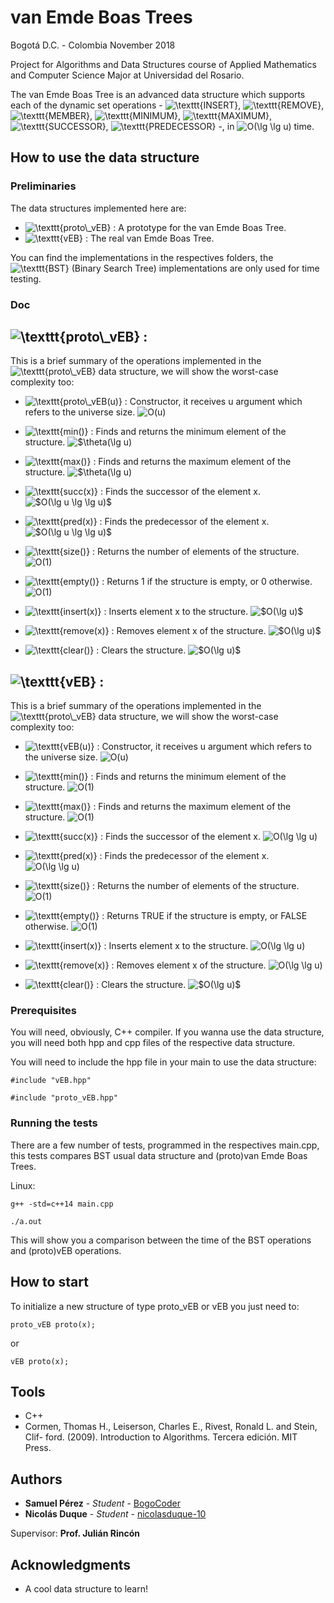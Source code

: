 # van Emde Boas Trees

Bogotá D.C. - Colombia
November 2018

Project for Algorithms and Data Structures course of Applied Mathematics and Computer Science Major at Universidad del Rosario.

The van Emde Boas Tree is an advanced data structure which supports each of the dynamic set operations - <img src="https://latex.codecogs.com/gif.latex?\texttt{INSERT}" title="\texttt{INSERT}" />, <img src="https://latex.codecogs.com/gif.latex?\texttt{REMOVE}" title="\texttt{REMOVE}" />, <img src="https://latex.codecogs.com/gif.latex?\texttt{MEMBER}" title="\texttt{MEMBER}" />, <img src="https://latex.codecogs.com/gif.latex?\texttt{MINIMUM}" title="\texttt{MINIMUM}" />, <img src="https://latex.codecogs.com/gif.latex?\texttt{MAXIMUM}" title="\texttt{MAXIMUM}" />, <img src="https://latex.codecogs.com/gif.latex?\texttt{SUCCESSOR}" title="\texttt{SUCCESSOR}" />, <img src="https://latex.codecogs.com/gif.latex?\texttt{PREDECESSOR}" title="\texttt{PREDECESSOR}" /> -, in <img src="https://latex.codecogs.com/gif.latex?O(\lg&space;\lg&space;u)" title="O(\lg \lg u)" /> time.

## How to use the data structure

### Preliminaries

The data structures implemented here are: 

- <img src="https://latex.codecogs.com/gif.latex?\texttt{proto\_vEB}" title="\texttt{proto\_vEB}" /> : A prototype for the van Emde Boas Tree.
- <img src="https://latex.codecogs.com/gif.latex?\texttt{vEB}" title="\texttt{vEB}" /> : The real van Emde Boas Tree.

You can find the implementations in the respectives folders, the <img src="https://latex.codecogs.com/gif.latex?\texttt{BST}" title="\texttt{BST}" /> (Binary Search Tree) implementations are only used for time testing.

### Doc

## <img src="https://latex.codecogs.com/gif.latex?\texttt{proto\_vEB}" title="\texttt{proto\_vEB}" /> : 
	
  This is a brief summary of the operations implemented in the <img src="https://latex.codecogs.com/gif.latex?\texttt{proto\_vEB}" title="\texttt{proto\_vEB}" />  data structure, we will show the worst-case complexity too:

  - <img src="https://latex.codecogs.com/gif.latex?\texttt{proto\_vEB(u)}" title="\texttt{proto\_vEB(u)}" /> : Constructor, it receives u argument which refers to the universe size.  <img src="https://latex.codecogs.com/gif.latex?O(u)" title="O(u)" />

  - <img src="https://latex.codecogs.com/gif.latex?\texttt{min()}" title="\texttt{min()}" /> : Finds and returns the minimum element of the structure.  <img src="https://latex.codecogs.com/gif.latex?$\theta(\lg&space;u)" title="$\theta(\lg u)" />

  - <img src="https://latex.codecogs.com/gif.latex?\texttt{max()}" title="\texttt{max()}" /> : Finds and returns the maximum element of the structure.  <img src="https://latex.codecogs.com/gif.latex?$\theta(\lg&space;u)" title="$\theta(\lg u)" />

  - <img src="https://latex.codecogs.com/gif.latex?\texttt{succ(x)}" title="\texttt{succ(x)}" /> : Finds the successor of the element x.  <img src="https://latex.codecogs.com/gif.latex?$O(\lg&space;u&space;\lg&space;\lg&space;u)$" title="$O(\lg u \lg \lg u)$" />

  - <img src="https://latex.codecogs.com/gif.latex?\texttt{pred(x)}" title="\texttt{pred(x)}" /> : Finds the predecessor of the element x.  <img src="https://latex.codecogs.com/gif.latex?$O(\lg&space;u&space;\lg&space;\lg&space;u)$" title="$O(\lg u \lg \lg u)$" />

  - <img src="https://latex.codecogs.com/gif.latex?\texttt{size()}" title="\texttt{size()}" /> : Returns the number of elements of the structure.  <img src="https://latex.codecogs.com/gif.latex?O(1)" title="O(1)" />

  - <img src="https://latex.codecogs.com/gif.latex?\texttt{empty()}" title="\texttt{empty()}" /> : Returns 1 if the structure is empty, or 0 otherwise. <img src="https://latex.codecogs.com/gif.latex?O(1)" title="O(1)" />

  - <img src="https://latex.codecogs.com/gif.latex?\texttt{insert(x)}" title="\texttt{insert(x)}" /> : Inserts element x to the structure. <img src="https://latex.codecogs.com/gif.latex?$O(\lg&space;u)$" title="$O(\lg u)$" />

  - <img src="https://latex.codecogs.com/gif.latex?\texttt{remove(x)}" title="\texttt{remove(x)}" /> : Removes element x of the structure. <img src="https://latex.codecogs.com/gif.latex?$O(\lg&space;u)$" title="$O(\lg u)$" />

  - <img src="https://latex.codecogs.com/gif.latex?\texttt{clear()}" title="\texttt{clear()}" /> : Clears the structure. <img src="https://latex.codecogs.com/gif.latex?$O(\lg&space;u)$" title="$O(\lg u)$" />

## <img src="https://latex.codecogs.com/gif.latex?\texttt{vEB}" title="\texttt{vEB}" /> : 
	
  This is a brief summary of the operations implemented in the <img src="https://latex.codecogs.com/gif.latex?\texttt{vEB}" title="\texttt{proto\_vEB}" />  data structure, we will show the worst-case complexity too:

  - <img src="https://latex.codecogs.com/gif.latex?\texttt{vEB(u)}" title="\texttt{vEB(u)}" /> : Constructor, it receives u argument which refers to the universe size.  <img src="https://latex.codecogs.com/gif.latex?O(u)" title="O(u)" />

  - <img src="https://latex.codecogs.com/gif.latex?\texttt{min()}" title="\texttt{min()}" /> : Finds and returns the minimum element of the structure.  <img src="https://latex.codecogs.com/gif.latex?O(1)" title="O(1)" />

  - <img src="https://latex.codecogs.com/gif.latex?\texttt{max()}" title="\texttt{max()}" /> : Finds and returns the maximum element of the structure.  <img src="https://latex.codecogs.com/gif.latex?O(1)" title="O(1)" />

  - <img src="https://latex.codecogs.com/gif.latex?\texttt{succ(x)}" title="\texttt{succ(x)}" /> : Finds the successor of the element x.  <img src="https://latex.codecogs.com/gif.latex?O(\lg&space;\lg&space;u)" title="O(\lg \lg u)" />

  - <img src="https://latex.codecogs.com/gif.latex?\texttt{pred(x)}" title="\texttt{pred(x)}" /> : Finds the predecessor of the element x.  <img src="https://latex.codecogs.com/gif.latex?O(\lg&space;\lg&space;u)" title="O(\lg \lg u)" />

  - <img src="https://latex.codecogs.com/gif.latex?\texttt{size()}" title="\texttt{size()}" /> : Returns the number of elements of the structure.  <img src="https://latex.codecogs.com/gif.latex?O(1)" title="O(1)" />

  - <img src="https://latex.codecogs.com/gif.latex?\texttt{empty()}" title="\texttt{empty()}" /> : Returns TRUE if the structure is empty, or FALSE otherwise. <img src="https://latex.codecogs.com/gif.latex?O(1)" title="O(1)" />

  - <img src="https://latex.codecogs.com/gif.latex?\texttt{insert(x)}" title="\texttt{insert(x)}" /> : Inserts element x to the structure. <img src="https://latex.codecogs.com/gif.latex?O(\lg&space;\lg&space;u)" title="O(\lg \lg u)" />

  - <img src="https://latex.codecogs.com/gif.latex?\texttt{remove(x)}" title="\texttt{remove(x)}" /> : Removes element x of the structure. <img src="https://latex.codecogs.com/gif.latex?O(\lg&space;\lg&space;u)" title="O(\lg \lg u)" />

  - <img src="https://latex.codecogs.com/gif.latex?\texttt{clear()}" title="\texttt{clear()}" /> : Clears the structure. <img src="https://latex.codecogs.com/gif.latex?$O(\lg&space;u)$" title="$O(\lg u)$" />


### Prerequisites

You will need, obviously, C++ compiler. If you wanna use the data structure, you will need both hpp and cpp files of the respective data structure.

You will need to include the hpp file in your main to use the data structure: 
```
#include "vEB.hpp"
```
```
#include "proto_vEB.hpp"
```

### Running the tests

There are a few number of tests, programmed in the respectives main.cpp, this tests compares BST usual data structure and (proto)van Emde Boas Trees.

Linux:

```
g++ -std=c++14 main.cpp
```

```
./a.out
```
This will show you a comparison between the time of the BST operations and (proto)vEB operations.

## How to start

To initialize a new structure of type proto_vEB or vEB you just need to:

```
proto_vEB proto(x); 
```
or

```
vEB proto(x); 
```
## Tools

* C++
* Cormen, Thomas H., Leiserson, Charles E., Rivest, Ronald L. and Stein, Clif-
ford. (2009). Introduction to Algorithms. Tercera edición. MIT Press.

## Authors

* **Samuel Pérez** - *Student* - [BogoCoder](https://github.com/BogoCoder)
* **Nicolás Duque** - *Student* - [nicolasduque-10](https://github.com/nicolasduque-10)

Supervisor: **Prof. Julián Rincón**


## Acknowledgments

* A cool data structure to learn!

